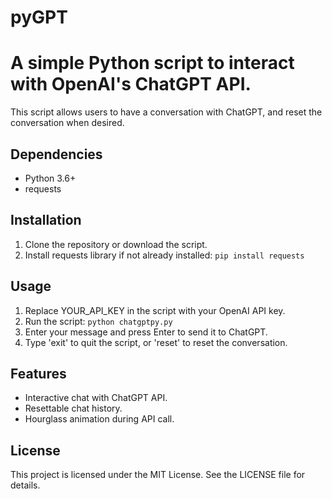 # pyGPT

# A simple Python script to interact with OpenAI's ChatGPT API. 
This script allows users to have a conversation with ChatGPT, and reset the conversation when desired.

## Dependencies
- Python 3.6+
- requests

## Installation
1. Clone the repository or download the script.
2. Install requests library if not already installed: `pip install requests`

## Usage
1. Replace YOUR_API_KEY in the script with your OpenAI API key.
2. Run the script: `python chatgptpy.py`
3. Enter your message and press Enter to send it to ChatGPT.
4. Type 'exit' to quit the script, or 'reset' to reset the conversation.

## Features
- Interactive chat with ChatGPT API.
- Resettable chat history.
- Hourglass animation during API call.

## License
This project is licensed under the MIT License. See the LICENSE file for details.
